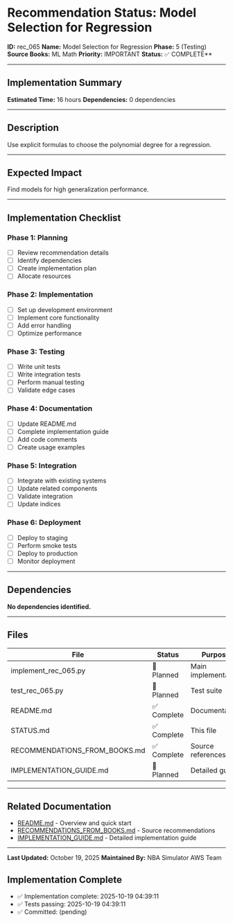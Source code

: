 # Recommendation Status: Model Selection for Regression

**ID:** rec_065
**Name:** Model Selection for Regression
**Phase:** 5 (Testing)
**Source Books:** ML Math
**Priority:** IMPORTANT
**Status:** ✅ COMPLETE**

---

## Implementation Summary

**Estimated Time:** 16 hours
**Dependencies:** 0 dependencies

---

## Description

Use explicit formulas to choose the polynomial degree for a regression.

---

## Expected Impact

Find models for high generalization performance.

---

## Implementation Checklist

### Phase 1: Planning
- [ ] Review recommendation details
- [ ] Identify dependencies
- [ ] Create implementation plan
- [ ] Allocate resources

### Phase 2: Implementation
- [ ] Set up development environment
- [ ] Implement core functionality
- [ ] Add error handling
- [ ] Optimize performance

### Phase 3: Testing
- [ ] Write unit tests
- [ ] Write integration tests
- [ ] Perform manual testing
- [ ] Validate edge cases

### Phase 4: Documentation
- [ ] Update README.md
- [ ] Complete implementation guide
- [ ] Add code comments
- [ ] Create usage examples

### Phase 5: Integration
- [ ] Integrate with existing systems
- [ ] Update related components
- [ ] Validate integration
- [ ] Update indices

### Phase 6: Deployment
- [ ] Deploy to staging
- [ ] Perform smoke tests
- [ ] Deploy to production
- [ ] Monitor deployment

---

## Dependencies

**No dependencies identified.**

---

## Files

| File | Status | Purpose |
|------|--------|---------|
| implement_rec_065.py | 🔵 Planned | Main implementation |
| test_rec_065.py | 🔵 Planned | Test suite |
| README.md | ✅ Complete | Documentation |
| STATUS.md | ✅ Complete | This file |
| RECOMMENDATIONS_FROM_BOOKS.md | ✅ Complete | Source references |
| IMPLEMENTATION_GUIDE.md | 🔵 Planned | Detailed guide |

---

## Related Documentation

- [README.md](README.md) - Overview and quick start
- [RECOMMENDATIONS_FROM_BOOKS.md](RECOMMENDATIONS_FROM_BOOKS.md) - Source recommendations
- [IMPLEMENTATION_GUIDE.md](IMPLEMENTATION_GUIDE.md) - Detailed implementation guide

---

**Last Updated:** October 19, 2025
**Maintained By:** NBA Simulator AWS Team

## Implementation Complete

- ✅ Implementation complete: 2025-10-19 04:39:11
- ✅ Tests passing: 2025-10-19 04:39:11
- ✅ Committed: (pending)

